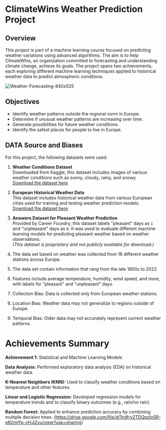 # **ClimateWins Weather Prediction Project**

## **Overview**
This project is part of a machine learning course focused on predicting weather variations using advanced algorithms. The aim is to help ClimateWins, an organization committed to forecasting and understanding climate change, achieve its goals. The project spans two achievements, each exploring different machine learning techniques applied to historical weather data to predict atmospheric conditions.

![Weather-Forecasting-840x525](https://github.com/user-attachments/assets/bf425f81-59be-4118-8633-2e81f3561da5)

## **Objectives**
 * Identify weather patterns outside the regional norm in Europe.
 * Determine if unusual weather patterns are increasing over time.
 * Generate possibilities for future weather conditions.
 * Identify the safest places for people to live in Europe.

## **DATA Source and Biases**

For this project, the following datasets were used:

1. **Weather Conditions Dataset**  
   Downloaded from Kaggle, this dataset includes images of various weather conditions such as sunny, cloudy, rainy, and snowy.  
   [Download the dataset here](https://www.kaggle.com/datasets/pratik2901/multiclass-weather-dataset)

2. **European Historical Weather Data**  
   This dataset includes historical weather data from various European cities used for training and testing weather prediction models.  
   [Download the dataset here](https://drive.google.com/file/d/1YZu-pqA2wMqDJJtYz82LN-7yMDIAgKAx/view?usp=sharing)

3. **Answers Dataset for Pleasant Weather Prediction**  
   Provided by Career Foundry, this dataset labels "pleasant" days as `1` and "unpleasant" days as `0`. It was used to evaluate different machine      learning models for predicting pleasant weather based on weather observations.  
   *(This dataset is proprietary and not publicly available for download.)*
   
4. The data set based on weather was collected from 18 different weather stations across Europe.

5. The data set contain information that rang from the late 1800s to 2022.

6. Features include average temperature, humidity, wind speed, and more, with labels for "pleasant" and "unpleasant" days.

7. Collection Bias: Data is collected only from European weather stations.

8. Location Bias: Weather data may not generalize to regions outside of Europe.

9. Temporal Bias: Older data may not accurately represent current weather patterns.

# Achievements Summary
**Achievement 1:** Statistical and Machine Learning Models

**Data Analysis:** Performed exploratory data analysis (EDA) on historical weather data.

**K-Nearest Neighbors (KNN):** Used to classify weather conditions based on temperature and other features.

**Linear and Logistic Regression:** Developed regression models for temperature trends and to classify binary outcomes (e.g., rain/no rain).

**Random Forest:** Applied to enhance prediction accuracy by combining multiple decision trees.
(https://drive.google.com/file/d/1lrdfry2TDQpzIo5R-eR2mlYp-yHJiZyu/view?usp=sharing)
